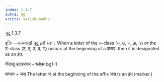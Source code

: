 ```yaml
---
index: 1.3.7
sutra: चुटू
vritti: satishabodha
---
```



 चुटू 1.3.7 


वृत्तिः -- प्रत्ययाद्यौ चुटू इतौ स्तः । When a letter of the च-class (च्, छ्, ज्, झ्, ञ्) or the ट्-class (ट्, ठ्, ड्, ढ्, ण्) occurs at the beginning of a प्रत्यय: then it is designated as an इत्. 


गीतासु उदाहरणम् – श्लोकः bg1-1 


पाण्डव + जस् The letter ज् at the beginning of the affix जस् is an इत् (marker.) 


